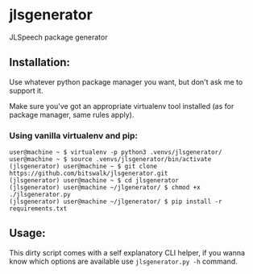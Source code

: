 # jlsgenerator
JLSpeech package generator

## Installation:
Use whatever python package manager you want, but don't ask me to support it.

Make sure you've got an appropriate virtualenv tool installed (as for package manager, same rules apply).

### Using vanilla virtualenv and pip:
```shell
user@machine ~ $ virtualenv -p python3 .venvs/jlsgenerator/
user@machine ~ $ source .venvs/jlsgenerator/bin/activate
(jlsgenerator) user@machine ~ $ git clone https://github.com/bitswalk/jlsgenerator.git
(jlsgenerator) user@machine ~ $ cd jlsgenerator
(jlsgenerator) user@machine ~/jlgenerator/ $ chmod +x ./jlsgenerator.py
(jlsgenerator) user@machine ~/jlgenerator/ $ pip install -r requirements.txt
```

## Usage:
This dirty script comes with a self explanatory CLI helper, if you wanna know which options are available use `jlsgenerator.py -h` command.
